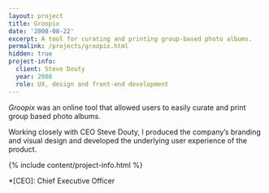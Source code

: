 ```yaml
---
layout: project
title: Groopix
date: '2008-08-22'
excerpt: A tool for curating and printing group-based photo albums.
permalink: /projects/groopix.html
hidden: true
project-info:
  client: Steve Douty
  year: 2008
  role: UX, design and front-end development
---
```

_Groopix_ was an online tool that allowed users to easily curate and print group based photo albums.

Working closely with CEO Steve Douty, I produced the company’s branding and visual design and developed the underlying user experience of the product.

{% include content/project-info.html %}

*[CEO]: Chief Executive Officer
